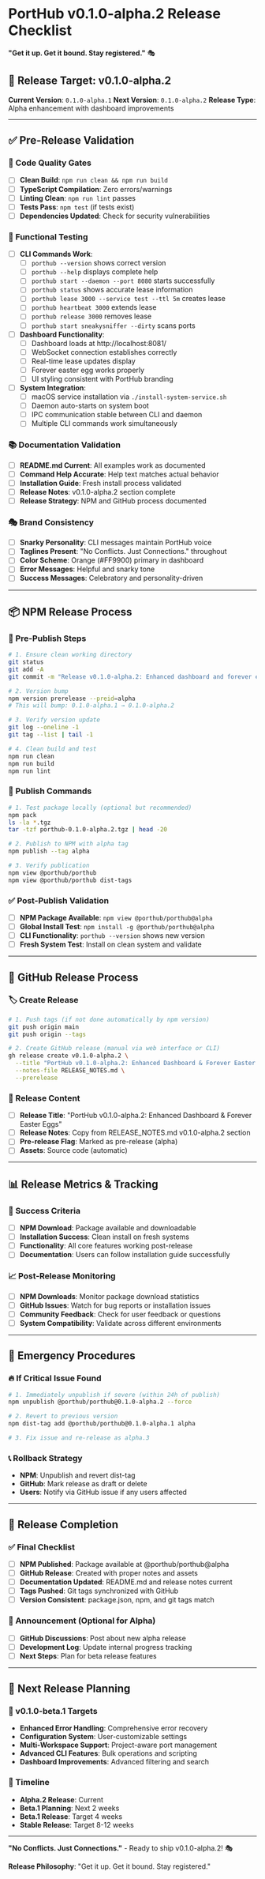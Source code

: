 # PortHub v0.1.0-alpha.2 Release Checklist
**"Get it up. Get it bound. Stay registered."** 🎭

## 🎯 Release Target: v0.1.0-alpha.2
**Current Version**: `0.1.0-alpha.1`
**Next Version**: `0.1.0-alpha.2`
**Release Type**: Alpha enhancement with dashboard improvements

---

## ✅ Pre-Release Validation

### 🧹 Code Quality Gates
- [ ] **Clean Build**: `npm run clean && npm run build`
- [ ] **TypeScript Compilation**: Zero errors/warnings
- [ ] **Linting Clean**: `npm run lint` passes
- [ ] **Tests Pass**: `npm test` (if tests exist)
- [ ] **Dependencies Updated**: Check for security vulnerabilities

### 🔧 Functional Testing
- [ ] **CLI Commands Work**:
  - [ ] `porthub --version` shows correct version
  - [ ] `porthub --help` displays complete help
  - [ ] `porthub start --daemon --port 8080` starts successfully
  - [ ] `porthub status` shows accurate lease information
  - [ ] `porthub lease 3000 --service test --ttl 5m` creates lease
  - [ ] `porthub heartbeat 3000` extends lease
  - [ ] `porthub release 3000` removes lease
  - [ ] `porthub start sneakysniffer --dirty` scans ports

- [ ] **Dashboard Functionality**:
  - [ ] Dashboard loads at http://localhost:8081/
  - [ ] WebSocket connection establishes correctly
  - [ ] Real-time lease updates display
  - [ ] Forever easter egg works properly
  - [ ] UI styling consistent with PortHub branding

- [ ] **System Integration**:
  - [ ] macOS service installation via `./install-system-service.sh`
  - [ ] Daemon auto-starts on system boot
  - [ ] IPC communication stable between CLI and daemon
  - [ ] Multiple CLI commands work simultaneously

### 📚 Documentation Validation
- [ ] **README.md Current**: All examples work as documented
- [ ] **Command Help Accurate**: Help text matches actual behavior
- [ ] **Installation Guide**: Fresh install process validated
- [ ] **Release Notes**: v0.1.0-alpha.2 section complete
- [ ] **Release Strategy**: NPM and GitHub process documented

### 🎭 Brand Consistency
- [ ] **Snarky Personality**: CLI messages maintain PortHub voice
- [ ] **Taglines Present**: "No Conflicts. Just Connections." throughout
- [ ] **Color Scheme**: Orange (#FF9900) primary in dashboard
- [ ] **Error Messages**: Helpful and snarky tone
- [ ] **Success Messages**: Celebratory and personality-driven

---

## 📦 NPM Release Process

### 🔧 Pre-Publish Steps
```bash
# 1. Ensure clean working directory
git status
git add -A
git commit -m "Release v0.1.0-alpha.2: Enhanced dashboard and forever easter eggs"

# 2. Version bump
npm version prerelease --preid=alpha
# This will bump: 0.1.0-alpha.1 → 0.1.0-alpha.2

# 3. Verify version update
git log --oneline -1
git tag --list | tail -1

# 4. Clean build and test
npm run clean
npm run build
npm run lint
```

### 🚀 Publish Commands
```bash
# 1. Test package locally (optional but recommended)
npm pack
ls -la *.tgz
tar -tzf porthub-0.1.0-alpha.2.tgz | head -20

# 2. Publish to NPM with alpha tag
npm publish --tag alpha

# 3. Verify publication
npm view @porthub/porthub
npm view @porthub/porthub dist-tags
```

### ✅ Post-Publish Validation
- [ ] **NPM Package Available**: `npm view @porthub/porthub@alpha`
- [ ] **Global Install Test**: `npm install -g @porthub/porthub@alpha`
- [ ] **CLI Functionality**: `porthub --version` shows new version
- [ ] **Fresh System Test**: Install on clean system and validate

---

## 🐙 GitHub Release Process

### 🏷️ Create Release
```bash
# 1. Push tags (if not done automatically by npm version)
git push origin main
git push origin --tags

# 2. Create GitHub release (manual via web interface or CLI)
gh release create v0.1.0-alpha.2 \
  --title "PortHub v0.1.0-alpha.2: Enhanced Dashboard & Forever Easter Eggs" \
  --notes-file RELEASE_NOTES.md \
  --prerelease
```

### 📝 Release Content
- [ ] **Release Title**: "PortHub v0.1.0-alpha.2: Enhanced Dashboard & Forever Easter Eggs"
- [ ] **Release Notes**: Copy from RELEASE_NOTES.md v0.1.0-alpha.2 section
- [ ] **Pre-release Flag**: Marked as pre-release (alpha)
- [ ] **Assets**: Source code (automatic)

---

## 📊 Release Metrics & Tracking

### 🎯 Success Criteria
- [ ] **NPM Download**: Package available and downloadable
- [ ] **Installation Success**: Clean install on fresh systems
- [ ] **Functionality**: All core features working post-release
- [ ] **Documentation**: Users can follow installation guide successfully

### 📈 Post-Release Monitoring
- [ ] **NPM Downloads**: Monitor package download statistics
- [ ] **GitHub Issues**: Watch for bug reports or installation issues
- [ ] **Community Feedback**: Check for user feedback or questions
- [ ] **System Compatibility**: Validate across different environments

---

## 🚨 Emergency Procedures

### 🔥 If Critical Issue Found
```bash
# 1. Immediately unpublish if severe (within 24h of publish)
npm unpublish @porthub/porthub@0.1.0-alpha.2 --force

# 2. Revert to previous version
npm dist-tag add @porthub/porthub@0.1.0-alpha.1 alpha

# 3. Fix issue and re-release as alpha.3
```

### 📞 Rollback Strategy
- **NPM**: Unpublish and revert dist-tag
- **GitHub**: Mark release as draft or delete
- **Users**: Notify via GitHub issue if any users affected

---

## 🎉 Release Completion

### ✅ Final Checklist
- [ ] **NPM Published**: Package available at @porthub/porthub@alpha
- [ ] **GitHub Release**: Created with proper notes and assets
- [ ] **Documentation Updated**: README.md and release notes current
- [ ] **Tags Pushed**: Git tags synchronized with GitHub
- [ ] **Version Consistent**: package.json, npm, and git tags match

### 📢 Announcement (Optional for Alpha)
- [ ] **GitHub Discussions**: Post about new alpha release
- [ ] **Development Log**: Update internal progress tracking
- [ ] **Next Steps**: Plan for beta release features

---

## 🔮 Next Release Planning

### 🎯 v0.1.0-beta.1 Targets
- **Enhanced Error Handling**: Comprehensive error recovery
- **Configuration System**: User-customizable settings  
- **Multi-Workspace Support**: Project-aware port management
- **Advanced CLI Features**: Bulk operations and scripting
- **Dashboard Improvements**: Advanced filtering and search

### 📅 Timeline
- **Alpha.2 Release**: Current
- **Beta.1 Planning**: Next 2 weeks
- **Beta.1 Release**: Target 4 weeks
- **Stable Release**: Target 8-12 weeks

---

**"No Conflicts. Just Connections."** - Ready to ship v0.1.0-alpha.2! 🎭

**Release Philosophy**: "Get it up. Get it bound. Stay registered."
